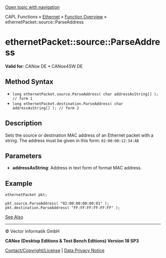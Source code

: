 [Open topic with navigation](../../../../../CANoeDEFamily.htm#Topics/CAPLFunctions/IP/Methods/CAPLfunctionSourceParseAddress.md)

CAPL Functions » [Ethernet](../CAPLEthernetStartPage.md) » [Function Overview](../CAPLfunctionsIPOverview.md) » ethernetPacket::source::ParseAddress

# ethernetPacket::source::ParseAddress

**Valid for**: CANoe DE • CANoe4SW DE

## Method Syntax

- `long ethernetPacket.source.ParseAddress( char addressAsString[] ); // form 1`
- `long ethernetPacket.destination.ParseAddress( char addressAsString[] ); // form 2`

## Description

Sets the source or destination MAC address of an Ethernet packet with a string. The address must be given in this form: `02:00:00:12:34:AB`

## Parameters

- **addressAsString**: Address in text form of format MAC address.

## Example

```plaintext
ethernetPacket pkt;

pkt.source.ParseAddress( "02:00:00:00:00:01" );
pkt.destination.ParseAddress( "FF:FF:FF:FF:FF:FF" );
```

[See Also](javascript:void(0);)

---

© Vector Informatik GmbH

**CANoe (Desktop Editions & Test Bench Editions) Version 18 SP3**

[Contact/Copyright/License](../../../Shared/ContactCopyrightLicense.md) | [Data Privacy Notice](https://www.vector.com/int/en/company/get-info/privacy-policy/)